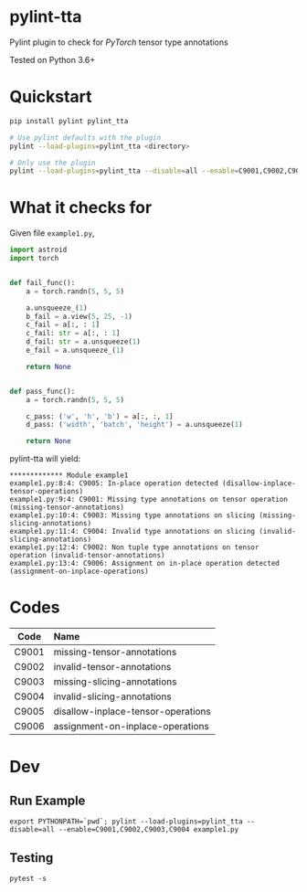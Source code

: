 # pylint-tta
Pylint plugin to check for *PyTorch* tensor type annotations

Tested on Python 3.6+


# Quickstart
```bash
pip install pylint pylint_tta

# Use pylint defaults with the plugin
pylint --load-plugins=pylint_tta <directory>

# Only use the plugin
pylint --load-plugins=pylint_tta --disable=all --enable=C9001,C9002,C9003,C9004,C9005,C9006 <directory>
```

# What it checks for

Given file `example1.py`,
```python
import astroid
import torch


def fail_func():
    a = torch.randn(5, 5, 5)

    a.unsqueeze_(1)
    b_fail = a.view(5, 25, -1)
    c_fail = a[:, : 1]
    c_fail: str = a[:, : 1]
    d_fail: str = a.unsqueeze(1)
    e_fail = a.unsqueeze_(1)

    return None


def pass_func():
    a = torch.randn(5, 5, 5)

    c_pass: ('w', 'h', 'b') = a[:, :, 1]
    d_pass: ('width', 'batch', 'height') = a.unsqueeze(1)

    return None
```

pylint-tta will yield:

```
************* Module example1
example1.py:8:4: C9005: In-place operation detected (disallow-inplace-tensor-operations)
example1.py:9:4: C9001: Missing type annotations on tensor operation (missing-tensor-annotations)
example1.py:10:4: C9003: Missing type annotations on slicing (missing-slicing-annotations)
example1.py:11:4: C9004: Invalid type annotations on slicing (invalid-slicing-annotations)
example1.py:12:4: C9002: Non tuple type annotations on tensor operation (invalid-tensor-annotations)
example1.py:13:4: C9006: Assignment on in-place operation detected (assignment-on-inplace-operations)
```

# Codes
| Code  | Name |
| ----- |:-------------|
| C9001 | missing-tensor-annotations |
| C9002 | invalid-tensor-annotations |
| C9003 | missing-slicing-annotations |
| C9004 | invalid-slicing-annotations |
| C9005 | disallow-inplace-tensor-operations |
| C9006 | assignment-on-inplace-operations |


# Dev
## Run Example
```
export PYTHONPATH=`pwd`; pylint --load-plugins=pylint_tta --disable=all --enable=C9001,C9002,C9003,C9004 example1.py
```

## Testing
```
pytest -s
```